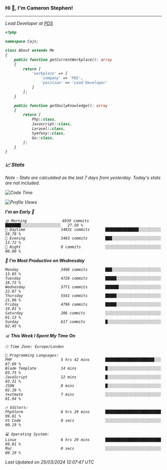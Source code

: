 ### Hi 👋, I'm Cameron Stephen!
<hr>
<p><em>Lead Developer at <a href="https://prindatasolutions.co.uk">PDS</a></p>


```php
<?php

namespace Cajs;

class About extends Me
{
    public function getCurrentWorkplace(): array
    {
        return [
            'workplace' => [
                'company' => 'PDS',
                'position' => 'Lead Developer'
            ]
        ];
    }

    public function getDailyKnowledge(): array
    {
        return [
            Php::class,
            Javascript::class,
            Laravel::class,
            Symfony::class,
            Go::class,
        ];
    }
}
```

### 📈 Stats
<p><em>Note - Stats are calculated as the last 7 days from yesterday. Today's stats are not included.</em></p>


<!--START_SECTION:waka-->
![Code Time](http://img.shields.io/badge/Code%20Time-3%2C745%20hrs%205%20mins-blue)

![Profile Views](http://img.shields.io/badge/Profile%20Views-0-blue)

**I'm an Early 🐤** 

```text
🌞 Morning                6939 commits        ███████░░░░░░░░░░░░░░░░░░   27.50 % 
🌆 Daytime                14831 commits       ███████████████░░░░░░░░░░   58.78 % 
🌃 Evening                3463 commits        ███░░░░░░░░░░░░░░░░░░░░░░   13.72 % 
🌙 Night                  0 commits           ░░░░░░░░░░░░░░░░░░░░░░░░░   00.00 % 
```
📅 **I'm Most Productive on Wednesday** 

```text
Monday                   3496 commits        ███░░░░░░░░░░░░░░░░░░░░░░   13.85 % 
Tuesday                  4726 commits        █████░░░░░░░░░░░░░░░░░░░░   18.73 % 
Wednesday                5771 commits        ██████░░░░░░░░░░░░░░░░░░░   22.87 % 
Thursday                 5541 commits        █████░░░░░░░░░░░░░░░░░░░░   21.96 % 
Friday                   4796 commits        █████░░░░░░░░░░░░░░░░░░░░   19.01 % 
Saturday                 286 commits         ░░░░░░░░░░░░░░░░░░░░░░░░░   01.13 % 
Sunday                   617 commits         █░░░░░░░░░░░░░░░░░░░░░░░░   02.45 % 
```


📊 **This Week I Spent My Time On** 

```text
🕑︎ Time Zone: Europe/London

💬 Programming Languages: 
PHP                      5 hrs 42 mins       ██████████████████████░░░   87.69 % 
Blade Template           14 mins             █░░░░░░░░░░░░░░░░░░░░░░░░   03.75 % 
JavaScript               12 mins             █░░░░░░░░░░░░░░░░░░░░░░░░   03.31 % 
JSON                     8 mins              █░░░░░░░░░░░░░░░░░░░░░░░░   02.18 % 
textmate                 7 mins              ░░░░░░░░░░░░░░░░░░░░░░░░░   01.94 % 

🔥 Editors: 
PhpStorm                 6 hrs 29 mins       █████████████████████████   99.81 % 
VS Code                  0 secs              ░░░░░░░░░░░░░░░░░░░░░░░░░   00.19 % 

💻 Operating System: 
Linux                    6 hrs 29 mins       █████████████████████████   99.81 % 
Mac                      0 secs              ░░░░░░░░░░░░░░░░░░░░░░░░░   00.19 % 
```


 Last Updated on 25/03/2024 12:07:47 UTC
<!--END_SECTION:waka-->
